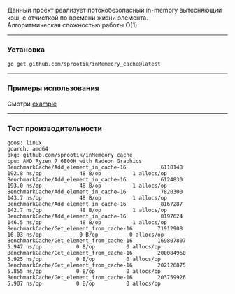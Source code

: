 Данный проект реализует потокобезопасный in-memory вытесняющий кэш, с отчисткой по времени жизни элемента.  
Алгоритмическая сложностью работы O(1).

*** 
### Установка  
```
go get github.com/sprootik/inMemeory_cache@latest
```
***
### Примеры использования
Смотри [example](./examples/main.go)
***
### Тест производительности  

```
goos: linux
goarch: amd64
pkg: github.com/sprootik/inMemeory_cache
cpu: AMD Ryzen 7 6800H with Radeon Graphics         
BenchmarkCache/Add_element_in_cache-16           6118148               192.8 ns/op            48 B/op          1 allocs/op
BenchmarkCache/Add_element_in_cache-16           6124830               193.0 ns/op            48 B/op          1 allocs/op
BenchmarkCache/Add_element_in_cache-16           7820300               143.7 ns/op            48 B/op          1 allocs/op
BenchmarkCache/Add_element_in_cache-16           8167287               142.7 ns/op            48 B/op          1 allocs/op
BenchmarkCache/Add_element_in_cache-16           8197624               146.5 ns/op            48 B/op          1 allocs/op
BenchmarkCache/Get_element_from_cache-16        71912908                16.03 ns/op            0 B/op          0 allocs/op
BenchmarkCache/Get_element_from_cache-16        169807807                5.947 ns/op           0 B/op          0 allocs/op
BenchmarkCache/Get_element_from_cache-16        200084960                5.925 ns/op           0 B/op          0 allocs/op
BenchmarkCache/Get_element_from_cache-16        202126875                5.855 ns/op           0 B/op          0 allocs/op
BenchmarkCache/Get_element_from_cache-16        203759926                5.907 ns/op           0 B/op          0 allocs/op
```
